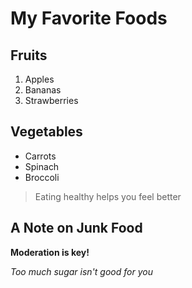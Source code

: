 # My Favorite Foods
## Fruits
1. Apples
2. Bananas
3. Strawberries
## Vegetables
- Carrots
- Spinach
- Broccoli
> Eating healthy helps you feel better
## A Note on Junk Food
**Moderation is key!**

*Too much sugar isn't good for you*